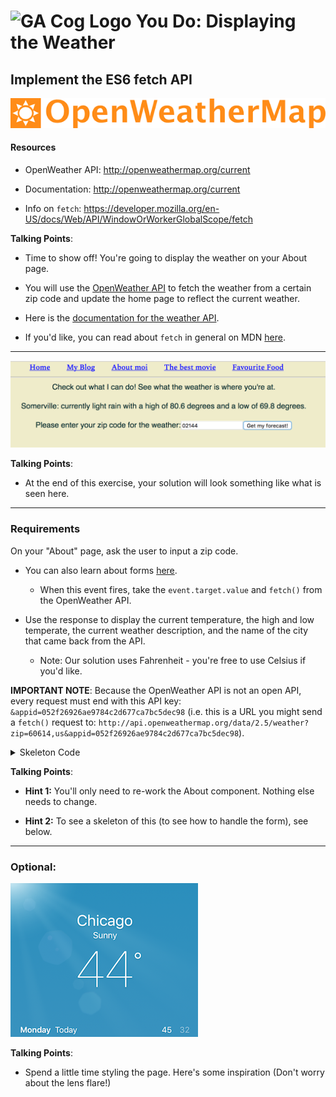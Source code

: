 # ![GA Cog Logo](https://ga-dash.s3.amazonaws.com/production/assets/logo-9f88ae6c9c3871690e33280fcf557f33.png) You Do: Displaying the Weather

## Implement the ES6 fetch API

 ![logo](assets/open-weather-map-logo.png)

#### Resources

- OpenWeather API: http://openweathermap.org/current

- Documentation: http://openweathermap.org/current

- Info on `fetch`: https://developer.mozilla.org/en-US/docs/Web/API/WindowOrWorkerGlobalScope/fetch

<aside class="notes">

**Talking Points**:

- Time to show off! You're going to display the weather on your About page.

- You will use the [OpenWeather API](http://openweathermap.org/current) to fetch the weather from a certain zip code and update the home page to reflect the current weather.

- Here is the [documentation for the weather API](http://openweathermap.org/current).

- If you'd like, you can read about `fetch` in general on MDN [here](https://developer.mozilla.org/en-US/docs/Web/API/WindowOrWorkerGlobalScope/fetch).

</aside>

---

![Solution for Project](assets/fetchSolution.png)

<aside class="notes">

**Talking Points**:

- At the end of this exercise, your solution will look something like what is seen here.

</aside>

---

### Requirements

On your "About" page, ask the user to input a zip code.

- You can also learn about forms [here](https://facebook.github.io/react/docs/forms.html).
  - When this event fires, take the `event.target.value` and `fetch()` from the OpenWeather API.

- Use the response to display the current temperature, the high and low temperate, the current weather description, and the name of the city that came back from the API.
  - Note: Our solution uses Fahrenheit - you're free to use Celsius if you'd like.

**IMPORTANT NOTE**: Because the OpenWeather API is not an open API, every request must end with this API key:  `&appid=052f26926ae9784c2d677ca7bc5dec98`  (i.e. this is a URL you might send a `fetch()` request to: `http://api.openweathermap.org/data/2.5/weather?zip=60614,us&appid=052f26926ae9784c2d677ca7bc5dec98`).

<details>
  <summary>Skeleton Code</summary>

  ```js
import React, { Component } from 'react';

class About extends Component {

  this.state = {
     // your required states here
  }

  handleChange = (event) => {
    this.setState({zipcode: event.target.value})
    console.log('Your zip code is' + this.state.zipcode)
  }

  handleSubmit = (event) => {
    // your fetch here
    // your state updates go under function(json)
  }

  render() {
    return (
      <div>
        <form onSubmit={this.handleSubmit}>
        <p>
          // display weather information here
        </p>
        <label>
          Please enter your zip code for the weather:
          <input type="text" onChange={this.handleChange} />
        </label>
        <input type="submit" value="Get my forecast!" />
      </form>
      </div>
    )
  }
}


export default About

```

</details>

<aside class="notes">

**Talking Points**:

- **Hint 1:** You'll only need to re-work the About component. Nothing else needs to change.

- **Hint 2:** To see a skeleton of this (to see how to handle the form), see below.

</aside>

---

### Optional:


<aside class="notes">

![alt](assets/weather.png)


**Talking Points**:

- Spend a little time styling the page. Here's some inspiration (Don't worry about the lens flare!)
